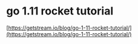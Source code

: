 # go 1.11 rocket tutorial
[https://getstream.io/blog/go-1-11-rocket-tutorial/](https://getstream.io/blog/go-1-11-rocket-tutorial/)

